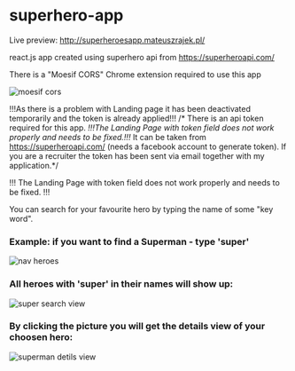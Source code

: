 # superhero-app
Live preview: http://superheroesapp.mateuszrajek.pl/

react.js app created using superhero api from https://superheroapi.com/

There is a "Moesif CORS" Chrome extension required to use this app

![moesif cors](https://user-images.githubusercontent.com/62522817/89653164-867dd200-d8be-11ea-8c30-8188ea6513f9.png)

!!!As there is a problem with Landing page it has been deactivated temporarily and the token is already applied!!!
/* There is an api token required for this app. *!!!The Landing Page with token field does not work properly and needs to be fixed.!!!* It can be taken from https://superheroapi.com/ (needs a facebook account to generate token). 
If you are a recruiter the token has been sent via email together with my application.*/

!!! The Landing Page with token field does not work properly and needs to be fixed. !!!

You can search for your favourite hero by typing the name of some "key word". 
### Example: if you want to find a Superman - type 'super' 
![nav heroes](https://user-images.githubusercontent.com/62522817/88208475-2d206c80-cc49-11ea-9a6e-b92ccaa41011.jpg)

### All heroes with 'super' in their names will show up:

![super search view](https://user-images.githubusercontent.com/62522817/88209535-c1d79a00-cc4a-11ea-8ce0-cd1bf14430fa.jpg)

### By clicking the picture you will get the details view of your choosen hero: 

![superman detils view](https://user-images.githubusercontent.com/62522817/88209575-cd2ac580-cc4a-11ea-9c03-ff34e45d9489.jpg)
